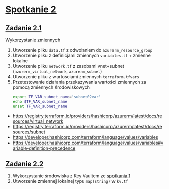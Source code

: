 # [Spotkanie 2](https://github.com/cloudstateu/kurs-iac-terraform/blob/master/Zjazd2/zadania.md)


## [Zadanie 2.1](./zadanie1)

Wykorzystanie zmiennych
1. Utworzenie pliku `data.tf` z odwołaniem do `azurerm_resource_group`
2. Utworzenie pliku z definicjami zmiennych `variables.tf` + zmienne lokalne
3. Utworzenie pliku `network.tf` z zasobami vnet+subnet (`azurerm_virtual_network`, `azurerm_subnet`)
4. Utworzenie pliku z wartościami zmiennych `terraform.tfvars`
5. Przetestowanie działania przekazywania wartości zmiennych za pomocą zmiennych środowiskowych
    ```bash
    export TF_VAR_subnet_name='subnet02var'
    echo $TF_VAR_subnet_name
    unset TF_VAR_subnet_name
    ```

- https://registry.terraform.io/providers/hashicorp/azurerm/latest/docs/resources/virtual_network
- https://registry.terraform.io/providers/hashicorp/azurerm/latest/docs/resources/subnet
- https://developer.hashicorp.com/terraform/language/values/variables
- https://developer.hashicorp.com/terraform/language/values/variables#variable-definition-precedence


## [Zadanie 2.2](./zadanie2)

1. Wykorzystanie środowiska z Key Vaultem ze [spotkania 1](../spotkanie1/zadanie2/)
2. Utworzenie zmiennej lokalnej typu `map(string)` w `kv.tf`
